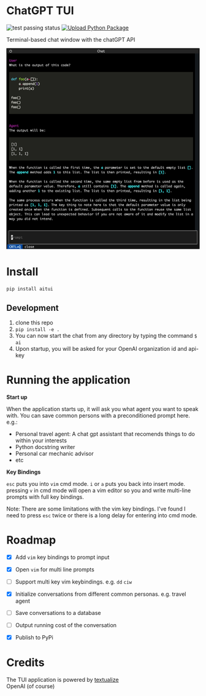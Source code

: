 # ChatGPT TUI

![test passing status](https://github.com/bdhammel/chatgpt-tui/actions/workflows/python-app.yml/badge.svg)
[![Upload Python Package](https://github.com/bdhammel/chatgpt-tui/actions/workflows/python-publish.yml/badge.svg)](https://github.com/bdhammel/chatgpt-tui/actions/workflows/python-publish.yml)


Terminal-based chat window with the chatGPT API

![example](./media/ex.png)


# Install

```
pip install aitui
```

## Development 
 1. clone this repo
 3. `pip install -e .`
 4. You can now start the chat from any directory by typing the command `$ ai`
 5. Upon startup, you will be asked for your OpenAI organization id and api-key
 
# Running the application

**Start up**

When the application starts up, it will ask you what agent you want to speak with.
You can save common persons with a preconditioned prompt here. e.g.:
 - Personal travel agent: A chat gpt assistant that recomends things to do within your interests
 - Python docstring writer
 - Personal car mechanic advisor
 - etc

**Key Bindings**

`esc` puts you into `vim` cmd mode. `i` or `a` puts you back into insert mode.
pressing `v` in cmd mode will open a vim editor so you and write multi-line prompts with full key bindings.

Note: There are some limitations with the vim key bindings. I've found I need to press `esc` twice or there is a long delay for entering into cmd mode. 

# Roadmap

 - [x] Add `vim` key bindings to prompt input
 - [x] Open `vim` for multi line prompts
 - [ ] Support multi key vim keybindings. e.g. `dd` `ciw` 
 - [x] Initialize conversations from different common personas. e.g. travel agent
 - [ ] Save conversations to a database
 - [ ] Output running cost of the conversation
 - [x] Publish to PyPi
 
 
# Credits

The TUI application is powered by [textualize](https://textual.textualize.io)  
OpenAI (of course)
